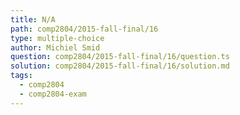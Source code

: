 ```yaml
---
title: N/A
path: comp2804/2015-fall-final/16
type: multiple-choice
author: Michiel Smid
question: comp2804/2015-fall-final/16/question.ts
solution: comp2804/2015-fall-final/16/solution.md
tags:
  - comp2804
  - comp2804-exam
---
```

